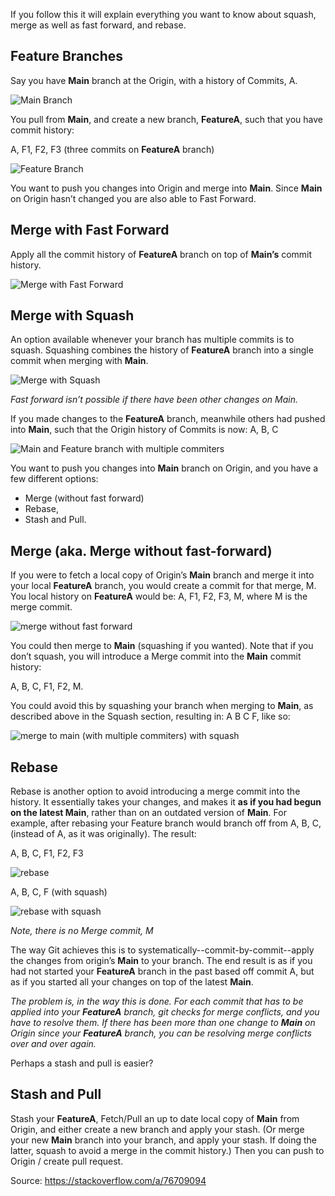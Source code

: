 If you follow this it will explain everything you want to know about squash, merge as well as fast forward, and rebase.

## Feature Branches
Say you have **Main** branch at the Origin, with a history of Commits, A.

![Main Branch](images/git/main.png "Main")

You pull from **Main**, and create a new branch, **FeatureA**, such that you have commit history:

A, F1, F2, F3 (three commits on **FeatureA** branch)

![Feature Branch](images/git/feature_branch.png "Feature Branch")

You want to push you changes into Origin and merge into **Main**. Since **Main** on Origin hasn’t changed you are also able to Fast Forward.

## Merge with Fast Forward

Apply all the commit history of **FeatureA** branch on top of **Main’s** commit history.


![Merge with Fast Forward](images/git/merge_with_fast_forward.png "Merge with Fast Forward")

## Merge with Squash
An option available whenever your branch has multiple commits is to squash. Squashing combines the history of **FeatureA** branch into a single commit when merging with **Main**.

![Merge with Squash](images/git/merge_with_squash.png "Merge with Squash")

_Fast forward isn’t possible if there have been other changes on Main._

If you made changes to the **FeatureA** branch, meanwhile others had pushed into **Main**, such that the Origin history of Commits is now: A, B, C

![Main and Feature branch with multiple commiters](images/git/main_multiple_commiters.png "Main and Feature branch with multiple commiters")

You want to push you changes into **Main** branch on Origin, and you have a few different options:

- Merge (without fast forward)
- Rebase,
- Stash and Pull.

## Merge (aka. Merge without fast-forward)

If you were to fetch a local copy of Origin’s **Main** branch and merge it into your local **FeatureA** branch, you would create a commit for that merge, M. You local history on **FeatureA** would be: A, F1, F2, F3, M, where M is the merge commit.

![merge without fast forward](images/git/merge_without_fast_forward.png "merge without fast forward")

You could then merge to **Main** (squashing if you wanted). Note that if you don’t squash, you will introduce a Merge commit into the **Main** commit history:

A, B, C, F1, F2, M.

You could avoid this by squashing your branch when merging to **Main**, as described above in the Squash section, resulting in: A B C F, like so:

![merge to main (with multiple commiters) with squash](images/git/merge_multiple_commiters_with_squash.png "merge to main (with multiple commiters) with squash")

## Rebase

Rebase is another option to avoid introducing a merge commit into the history. It essentially takes your changes, and makes it **as if you had begun on the latest Main**, rather than on an outdated version of **Main**. For example, after rebasing your Feature branch would branch off from A, B, C, (instead of A, as it was originally). The result:

A, B, C, F1, F2, F3

![rebase](images/git/rebase.png "rebase")

A, B, C, F (with squash)

![rebase with squash](images/git/rebase.png "rebase with squash")

_Note, there is no Merge commit, M_

The way Git achieves this is to systematically--commit-by-commit--apply the changes from origin’s **Main** to your branch. The end result is as if you had not started your **FeatureA** branch in the past based off commit A, but as if you started all your changes on top of the latest **Main**.

_The problem is, in the way this is done. For each commit that has to be applied into your **FeatureA** branch, git checks for merge conflicts, and you have to resolve them. If there has been more than one change to **Main** on Origin since your **FeatureA** branch, you can be resolving merge conflicts over and over again._

Perhaps a stash and pull is easier?

## Stash and Pull

Stash your **FeatureA**, Fetch/Pull an up to date local copy of **Main** from Origin, and either create a new branch and apply your stash. (Or merge your new **Main** branch into your branch, and apply your stash. If doing the latter, squash to avoid a merge in the commit history.) Then you can push to Origin / create pull request.


Source: https://stackoverflow.com/a/76709094
